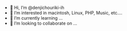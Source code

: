 - 👋 Hi, I’m @denjichouriki-ih
- 👀 I’m interested in macintosh, Linux, PHP, Music, etc....
- 🌱 I’m currently learning ...
- 💞️ I’m looking to collaborate on ...

<!---
denjichouriki-ih/denjichouriki-ih is a ✨ special ✨ repository because its `README.md` (this file) appears on your GitHub profile.
You can click the Preview link to take a look at your changes.
--->
